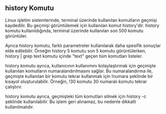 ## history Komutu


Linux işletim sistemlerinde, terminal üzerinde kullanılan komutların geçmişi kaydedilir. Bu geçmişi görüntülemek için kullanılan komut history'dir. history komutu kullanıldığında, terminal üzerinde kullanılan son 500 komutu görüntüler.

Ayrıca history komutu, farklı parametreler kullanılarak daha spesifik sonuçlar elde edilebilir. Örneğin history 5 komutu son 5 komutu görüntülerken, history | grep text komutu içinde "text" geçen tüm komutları listeler.

history komutu ayrıca, kullanıcının kullanımını kolaylaştırmak için geçmişte kullanılan komutların numaralandırılmasını sağlar. Bu numaralandırma ile, geçmişte kullanılan bir komutu tekrar kullanmak için !numara şeklinde bir kısayol oluşturulabilir. Örneğin, !30 komutu 30 numaralı komutu tekrar çalıştırır.

history komutu ayrıca, geçmişteki tüm komutları silmek için history -c şeklinde kullanılabilir. Bu işlem geri alınamaz, bu nedenle dikkatli kullanılmalıdır.